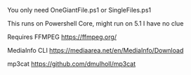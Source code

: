 You only need OneGiantFile.ps1 or SingleFiles.ps1

This runs on Powershell Core, might run on 5.1 I have no clue

Requires
FFMPEG https://ffmpeg.org/

MediaInfo CLI https://mediaarea.net/en/MediaInfo/Download

mp3cat https://github.com/dmulholl/mp3cat
